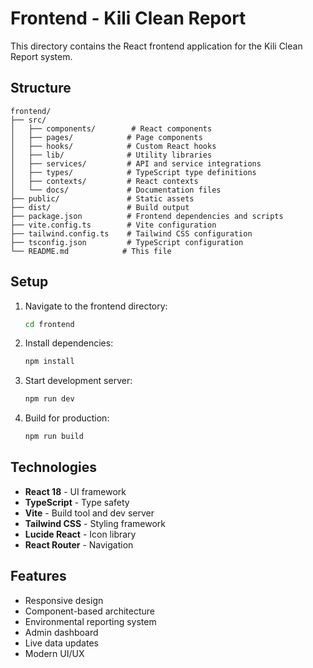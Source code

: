 # Frontend - Kili Clean Report

This directory contains the React frontend application for the Kili Clean Report system.

## Structure

```
frontend/
├── src/
│   ├── components/        # React components
│   ├── pages/            # Page components
│   ├── hooks/            # Custom React hooks
│   ├── lib/              # Utility libraries
│   ├── services/         # API and service integrations
│   ├── types/            # TypeScript type definitions
│   ├── contexts/         # React contexts
│   └── docs/             # Documentation files
├── public/               # Static assets
├── dist/                 # Build output
├── package.json          # Frontend dependencies and scripts
├── vite.config.ts        # Vite configuration
├── tailwind.config.ts    # Tailwind CSS configuration
├── tsconfig.json         # TypeScript configuration
└── README.md            # This file
```

## Setup

1. Navigate to the frontend directory:
   ```bash
   cd frontend
   ```

2. Install dependencies:
   ```bash
   npm install
   ```

3. Start development server:
   ```bash
   npm run dev
   ```

4. Build for production:
   ```bash
   npm run build
   ```

## Technologies

- **React 18** - UI framework
- **TypeScript** - Type safety
- **Vite** - Build tool and dev server
- **Tailwind CSS** - Styling framework
- **Lucide React** - Icon library
- **React Router** - Navigation

## Features

- Responsive design
- Component-based architecture
- Environmental reporting system
- Admin dashboard
- Live data updates
- Modern UI/UX
